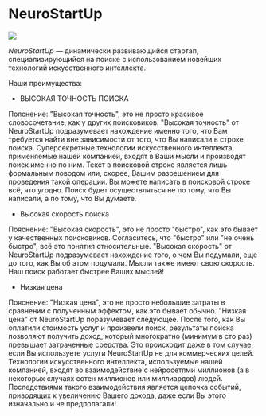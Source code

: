 # NeuroStartUp

![](logo.png)

*NeuroStartUp* — динамически развивающийся стартап, специализирующийся на поиске с использованием новейших технологий искусственного интеллекта.

Наши преимущества:

* ВЫСОКАЯ ТОЧНОСТЬ ПОИСКА

Пояснение: "Высокая точность", это не просто красивое словосочетание, как у других поисковиков. "Высокая точность" от  NeuroStartUp подразумевает нахождение именно того, что Вам требуется найти вне зависимости от того, что Вы написали в строке поиска. Суперсекретные технологии искусственного интеллекта, применяемые нашей компанией, входят в Ваши мысли и производят поиск именно по ним. Текст в поисковой строке является лишь формальным поводом или, скорее, Вашим разрешением для проведения такой операции. Вы можете написать в поисковой строке всё, что угодно.  Поиск будет осуществляться не по тому, что Вы написали, а по тому, что Вы думаете.


* Высокая скорость поиска

Пояснение: "Высокая скорость", это не просто "быстро", как это бывает у качественных поисковиков. Cогласитесь, что "быстро" или "не очень быстро", всё это понятия относительные. "Высокая скорость" от  NeuroStartUp подразумевает нахождение того, о чем Вы подумали, еще до того, как Вы об этом подумали. Мысли также имеют свою скорость. Наш поиск работает быстрее Ваших мыслей!


* Низкая цена

Пояснение: "Низкая цена", это не просто небольшие затраты в сравнении с полученным эффектом, как это бывает обычно. "Низкая цена" от NeuroStartUp поразумевает следующее. После того, как Вы оплатили стоимость услуг и произвели поиск, результаты поиска позволяют получить доход, который многократно (минимум в сто раз) превышает затраченные средства. Это происходит даже в том случае, если Вы используете услуги NeuroStartUp не для коммерческих целей. Технологии искусственного интеллекта, используемые нашей компанией, входят во взаимодействие с нейросетями миллионов (а в некоторых случаях сотен миллионов или миллиардов) людей. Последствиями такого взаимодействия является цепочка событий, приводящих к увеличению Вашего дохода, даже если Вы этого изначально и не предполагали!
